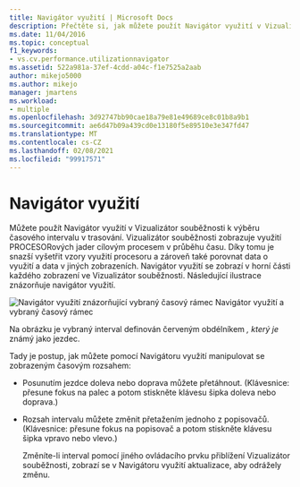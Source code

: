 ```yaml
---
title: Navigátor využití | Microsoft Docs
description: Přečtěte si, jak můžete použít Navigátor využití v Vizualizátor souběžnosti k výběru časového intervalu v trasování.
ms.date: 11/04/2016
ms.topic: conceptual
f1_keywords:
- vs.cv.performance.utilizationnavigator
ms.assetid: 522a981a-37ef-4cdd-a04c-f1e7525a2aab
author: mikejo5000
ms.author: mikejo
manager: jmartens
ms.workload:
- multiple
ms.openlocfilehash: 3d92747bb90cae18a79e81e49689ce8c01b8a9b1
ms.sourcegitcommit: ae6d47b09a439cd0e13180f5e89510e3e347fd47
ms.translationtype: MT
ms.contentlocale: cs-CZ
ms.lasthandoff: 02/08/2021
ms.locfileid: "99917571"
---
```

# <a name="utilization-navigator"></a>Navigátor využití
Můžete použít Navigátor využití v Vizualizátor souběžnosti k výběru časového intervalu v trasování. Vizualizátor souběžnosti zobrazuje využití PROCESORových jader cílovým procesem v průběhu času. Díky tomu je snazší vyšetřit vzory využití procesoru a zároveň také porovnat data o využití a data v jiných zobrazeních. Navigátor využití se zobrazí v horní části každého zobrazení ve Vizualizátor souběžnosti. Následující ilustrace znázorňuje navigátor využití.

 ![Navigátor využití znázorňující vybraný časový rámec](../profiling/media/cvutilizationnavigator.png "CVUtilizationNavigator") Navigátor využití a vybraný časový rámec

 Na obrázku je vybraný interval definován červeným obdélníkem *, který je* známý jako jezdec.

 Tady je postup, jak můžete pomocí Navigátoru využití manipulovat se zobrazeným časovým rozsahem:

- Posunutím jezdce doleva nebo doprava můžete přetáhnout. (Klávesnice: přesune fokus na palec a potom stiskněte klávesu šipka doleva nebo doprava.)

- Rozsah intervalu můžete změnit přetažením jednoho z popisovačů. (Klávesnice: přesune fokus na popisovač a potom stiskněte klávesu šipka vpravo nebo vlevo.)

  Změníte-li interval pomocí jiného ovládacího prvku přiblížení Vizualizátor souběžnosti, zobrazí se v Navigátoru využití aktualizace, aby odrážely změnu.